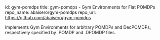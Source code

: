 id: gym-pomdps
title: gym-pomdps - Gym Environments for Flat POMDPs
repo_name: abaisero/gym-pomdps
repo_url: https://github.com/abaisero/gym-pomdps


Implements Gym Environments for arbitrary POMDPs and DecPOMDPs, respectively
specified by .POMDP and .DPOMDP files.
